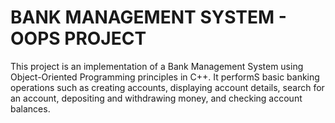 # BANK MANAGEMENT SYSTEM - OOPS PROJECT
 This project is an implementation of a Bank Management System using Object-Oriented Programming principles in C++. It performS basic banking operations such as creating accounts, displaying account details,  search for an account, depositing and withdrawing money, and checking account balances.
